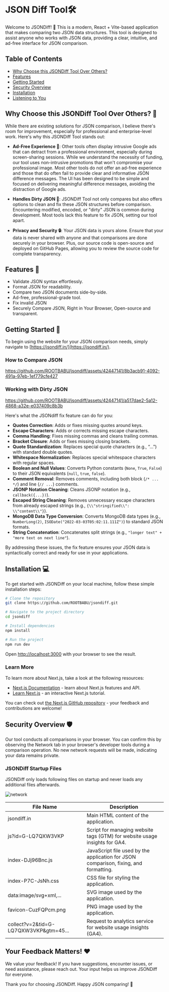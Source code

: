 # JSON Diff Tool🛠️

Welcome to JSONDiff! 🎉 This is a modern, React + Vite-based application that makes comparing two JSON data structures. This tool is designed to assist anyone who works with JSON data, providing a clear, intuitive, and ad-free interface for JSON comparison.

## Table of Contents

- [Why Choose this JSONDiff Tool Over Others?](#why-choose-this-jsondiff-tool-over-others-)
- [Features](#features-)
- [Getting Started](#getting-started-)
- [Security Overview](#security-overview-️)
- [Installation](#installation-)
- [Listening to You](#listening-to-you-️)

## Why Choose this JSONDiff Tool Over Others? 🤔

While there are existing solutions for JSON comparison, I believe there's room for improvement, especially for professional and enterprise-level work. Here's why this JSONDiff Tool stands out:

- **Ad-Free Experience 🚫**: Other tools often display intrusive Google ads that can detract from a professional environment, especially during screen-sharing sessions. While we understand the necessity of funding, our tool uses non-intrusive promotions that won't compromise your professional image. Most other tools do not offer an ad-free experience and those that do often fail to provide clear and informative JSON difference messages. The UI has been designed to be simple and focused on delivering meaningful difference messages, avoiding the distraction of Google ads.

- **Handles Dirty JSON 🧼**: JSONDiff Tool not only compares but also offers options to clean and fix these JSON structures before comparison. Encountering modified, encoded, or "dirty" JSON is common during development. Most tools lack this feature to fix JSON, setting our tool apart.  

- **Privacy and Security 🔒**: Your JSON data is yours alone. Ensure that your data is never shared with anyone and that comparisons are done securely in your browser. Plus, our source code is open-source and deployed on GitHub Pages, allowing you to review the source code for complete transparency.

## Features 🌟

- Validate JSON syntax effortlessly.
- Format JSON for readability.
- Compare two JSON documents side-by-side.
- Ad-free, professional-grade tool.
- Fix invalid JSON
- Securely Compare JSON, Right in Your Browser, Open-source and transparent.

## Getting Started 🙏

To begin using the website for your JSON comparison needs, simply navigate to [https://jsondiff.in/](https://jsondiff.in/).

### How to Compare JSON

https://github.com/ROOTBABU/jsondiff/assets/42447141/8b3acb91-4092-491a-97eb-1ef779cfe427

### Working with Dirty JSON

https://github.com/ROOTBABU/jsondiff/assets/42447141/a517dae2-5a12-4868-a32e-e037409c8b3b

Here's what the JSONdiff fix feature can do for you:

- **Quotes Correction**: Adds or fixes missing quotes around keys.
- **Escape Characters**: Adds or corrects missing escape characters.
- **Comma Handling**: Fixes missing commas and cleans trailing commas.
- **Bracket Closure**: Adds or fixes missing closing brackets.
- **Quote Standardization**: Replaces special quote characters (e.g., “...”) with standard double quotes.
- **Whitespace Normalization**: Replaces special whitespace characters with regular spaces.
- **Boolean and Null Values**: Converts Python constants (`None`, `True`, `False`) to their JSON equivalents (`null`, `true`, `false`).
- **Comment Removal**: Removes comments, including both block (`/* ... */`) and line (`// ...`) comments.
- **JSONP Notation Cleaning**: Cleans JSONP notation (e.g., `callback({...})`).
- **Escaped String Cleaning**: Removes unnecessary escape characters from already escaped strings (e.g., `{\\"stringified\\": \\"content\\"}`).
- **MongoDB Data Type Conversion**: Converts MongoDB data types (e.g., `NumberLong(2)`, `ISODate("2022-03-03T05:02:11.111Z")`) to standard JSON formats.
- **String Concatenation**: Concatenates split strings (e.g., `"longer text" + "more text on next line"`).

By addressing these issues, the fix feature ensures your JSON data is syntactically correct and ready for use in your applications.

## Installation 💻

To get started with JSONDiff on your local machine, follow these simple installation steps:

```bash
# Clone the repository
git clone https://github.com/ROOTBABU/jsondiff.git

# Navigate to the project directory
cd jsondiff

# Install dependencies
npm install

# Run the project
npm run dev
```

Open [http://localhost:3000](http://localhost:3000) with your browser to see the result.

### Learn More

To learn more about Next.js, take a look at the following resources:

- [Next.js Documentation](https://nextjs.org/docs) - learn about Next.js features and API.
- [Learn Next.js](https://nextjs.org/learn) - an interactive Next.js tutorial.

You can check out [the Next.js GitHub repository](https://github.com/vercel/next.js/) - your feedback and contributions are welcome!

## Security Overview 🛡️

Our tool conducts all comparisons in your browser. You can confirm this by observing the Network tab in your browser's developer tools during a comparison operation. No new network requests will be made, indicating your data remains private.

### JSONDiff Startup Files

JSONDiff only loads following files on startup and never loads any additional files afterwards.

![network](https://github.com/ROOTBABU/jsondiff/assets/42447141/49f70994-0826-4db2-b1a5-4f44685f28f5)

| File Name | Description |
|---|---|
| jsondiff.in | Main HTML content of the application. |
| js?id=G-LQ7QXW3VKP | Script for managing website tags (GTM) for website usage insights for GA4. |
| index-DJj96Bnc.js | JavaScript file used by the application for JSON comparison, fixing, and formatting. |
| index-P7C-JsNh.css | CSS file for styling the application. |
| data:image/svg+xml,... | SVG image used by the application. |
| favicon-CuzFQPcm.png | PNG image used by the application. |
| collect?v=2&tid=G-LQ7QXW3VKP&gtm=45... | Request to analytics service for website usage insights (GA4). |

## Your Feedback Matters! ❤️

We value your feedback! If you have suggestions, encounter issues, or need assistance, please reach out. Your input helps us improve JSONDiff for everyone.

Thank you for choosing JSONDiff. Happy JSON comparing! 🌟
